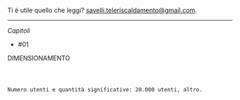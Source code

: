 Ti è utile quello che leggi? 
<a href="mailto:savelli.teleriscaldamento@gmail.com"> savelli.teleriscaldamento@gmail.com</a>.

------
*Capitoli*

 - #01

DIMENSIONAMENTO

<code>
<br>
Numero utenti e quantità significative: 20.000 utenti, altro.
<br>
</code>
